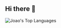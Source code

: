 ## Hi there 👋

<!--
**Rosiberto/Rosiberto** is a ✨ _special_ ✨ repository because its `README.md` (this file) appears on your GitHub profile.

Here are some ideas to get you started:

- 🔭 I’m currently working on ...
- 🌱 I’m currently learning ...
- 👯 I’m looking to collaborate on ...
- 🤔 I’m looking for help with ...
- 💬 Ask me about ...
- 📫 How to reach me: ...
- 😄 Pronouns: ...
- ⚡ Fun fact: ...
-->

![Joao's Top Languages](https://github-readme-stats.vercel.app/api/top-langs/?username=Rosiberto&theme=algolia&show_icons=true&hide_border=true&layout=compact)
